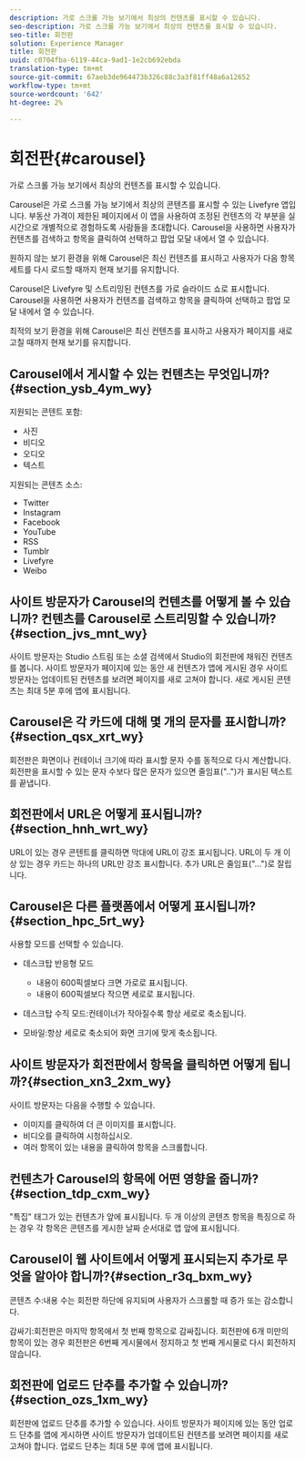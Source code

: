```yaml
---
description: 가로 스크롤 가능 보기에서 최상의 컨텐츠를 표시할 수 있습니다.
seo-description: 가로 스크롤 가능 보기에서 최상의 컨텐츠를 표시할 수 있습니다.
seo-title: 회전판
solution: Experience Manager
title: 회전판
uuid: c0704fba-6119-44ca-9ad1-1e2cb692ebda
translation-type: tm+mt
source-git-commit: 67aeb3de964473b326c88c3a3f81ff48a6a12652
workflow-type: tm+mt
source-wordcount: '642'
ht-degree: 2%

---
```



# 회전판{#carousel}

가로 스크롤 가능 보기에서 최상의 컨텐츠를 표시할 수 있습니다.

Carousel은 가로 스크롤 가능 보기에서 최상의 콘텐츠를 표시할 수 있는 Livefyre 앱입니다. 부동산 가격이 제한된 페이지에서 이 앱을 사용하여 조정된 컨텐츠의 각 부분을 실시간으로 개별적으로 경험하도록 사람들을 초대합니다. Carousel을 사용하면 사용자가 컨텐츠를 검색하고 항목을 클릭하여 선택하고 팝업 모달 내에서 열 수 있습니다.

원하지 않는 보기 환경을 위해 Carousel은 최신 컨텐츠를 표시하고 사용자가 다음 항목 세트를 다시 로드할 때까지 현재 보기를 유지합니다.

Carousel은 Livefyre 및 스트리밍된 컨텐츠를 가로 슬라이드 쇼로 표시합니다. Carousel을 사용하면 사용자가 컨텐츠를 검색하고 항목을 클릭하여 선택하고 팝업 모달 내에서 열 수 있습니다.

최적의 보기 환경을 위해 Carousel은 최신 컨텐츠를 표시하고 사용자가 페이지를 새로 고칠 때까지 현재 보기를 유지합니다.

## Carousel에서 게시할 수 있는 컨텐츠는 무엇입니까?{#section_ysb_4ym_wy}

지원되는 콘텐트 포함:

* 사진
* 비디오
* 오디오
* 텍스트

지원되는 콘텐츠 소스:

* Twitter
* Instagram
* Facebook
* YouTube
* RSS
* Tumblr
* Livefyre
* Weibo

## 사이트 방문자가 Carousel의 컨텐츠를 어떻게 볼 수 있습니까? 컨텐츠를 Carousel로 스트리밍할 수 있습니까?{#section_jvs_mnt_wy}

사이트 방문자는 Studio 스트림 또는 소셜 검색에서 Studio의 회전판에 채워진 컨텐츠를 봅니다. 사이트 방문자가 페이지에 있는 동안 새 컨텐츠가 앱에 게시된 경우 사이트 방문자는 업데이트된 컨텐츠를 보려면 페이지를 새로 고쳐야 합니다. 새로 게시된 콘텐츠는 최대 5분 후에 앱에 표시됩니다.

## Carousel은 각 카드에 대해 몇 개의 문자를 표시합니까?{#section_qsx_xrt_wy}

회전판은 화면이나 컨테이너 크기에 따라 표시할 문자 수를 동적으로 다시 계산합니다. 회전판을 표시할 수 있는 문자 수보다 많은 문자가 있으면 줄임표(&quot;..&quot;)가 표시된 텍스트를 끝냅니다.

## 회전판에서 URL은 어떻게 표시됩니까?{#section_hnh_wrt_wy}

URL이 있는 경우 콘텐트를 클릭하면 막대에 URL이 강조 표시됩니다. URL이 두 개 이상 있는 경우 카드는 하나의 URL만 강조 표시합니다. 추가 URL은 줄임표(&quot;...&quot;)로 잘립니다.

## Carousel은 다른 플랫폼에서 어떻게 표시됩니까?{#section_hpc_5rt_wy}

사용할 모드를 선택할 수 있습니다.

* 데스크탑 반응형 모드

   * 내용이 600픽셀보다 크면 가로로 표시됩니다.
   * 내용이 600픽셀보다 작으면 세로로 표시됩니다.

* 데스크탑 수직 모드:컨테이너가 작아질수록 항상 세로로 축소됩니다.
* 모바일:항상 세로로 축소되어 화면 크기에 맞게 축소됩니다.

## 사이트 방문자가 회전판에서 항목을 클릭하면 어떻게 됩니까?{#section_xn3_2xm_wy}

사이트 방문자는 다음을 수행할 수 있습니다.

* 이미지를 클릭하여 더 큰 이미지를 표시합니다.
* 비디오를 클릭하여 시청하십시오.
* 여러 항목이 있는 내용을 클릭하여 항목을 스크롤합니다.

## 컨텐츠가 Carousel의 항목에 어떤 영향을 줍니까?{#section_tdp_cxm_wy}

&quot;특집&quot; 태그가 있는 컨텐츠가 앞에 표시됩니다. 두 개 이상의 콘텐츠 항목을 특징으로 하는 경우 각 항목은 콘텐츠를 게시한 날짜 순서대로 앱 앞에 표시됩니다.

## Carousel이 웹 사이트에서 어떻게 표시되는지 추가로 무엇을 알아야 합니까?{#section_r3q_bxm_wy}

콘텐츠 수:내용 수는 회전판 하단에 유지되며 사용자가 스크롤할 때 증가 또는 감소합니다.

감싸기:회전판은 마지막 항목에서 첫 번째 항목으로 감싸집니다. 회전판에 6개 미만의 항목이 있는 경우 회전판은 6번째 게시물에서 정지하고 첫 번째 게시물로 다시 회전하지 않습니다.

## 회전판에 업로드 단추를 추가할 수 있습니까?{#section_ozs_1xm_wy}

회전판에 업로드 단추를 추가할 수 있습니다. 사이트 방문자가 페이지에 있는 동안 업로드 단추를 앱에 게시하면 사이트 방문자가 업데이트된 컨텐츠를 보려면 페이지를 새로 고쳐야 합니다. 업로드 단추는 최대 5분 후에 앱에 표시됩니다.
